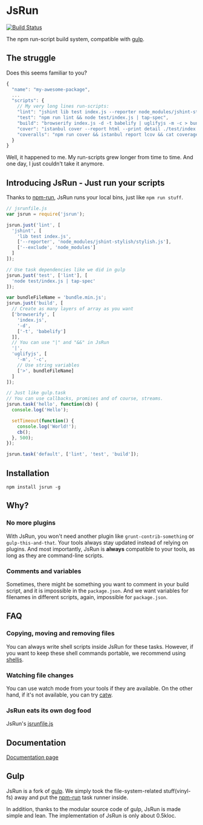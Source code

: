 # JsRun

[![Build Status](https://travis-ci.org/pH200/jsrun.svg?branch=master)](https://travis-ci.org/pH200/jsrun)

The npm run-script build system, compatible with [gulp].

## The struggle

Does this seems familiar to you?

```js
{
  "name": "my-awesome-package",
  ...
  "scripts": {
    // My very long lines run-scripts:
    "lint": "jshint lib test index.js --reporter node_modules/jshint-stylish/stylish.js --exclude node_modules",
    "test": "npm run lint && node test/index.js | tap-spec",
    "build": "browserify index.js -d -t babelify | uglifyjs -m -c > bundle.min.js",
    "cover": "istanbul cover --report html --print detail ./test/index.js",
    "coveralls": "npm run cover && istanbul report lcov && cat coverage/lcov.info | coveralls && rm -rf ./coverage"
  }
}
```

Well, it happened to me. My run-scripts grew longer from time to time.
And one day, I just couldn't take it anymore.

## Introducing JsRun - Just run your scripts

Thanks to [npm-run], JsRun runs your local bins, just like `npm run stuff`.

```js
// jsrunfile.js
var jsrun = require('jsrun');

jsrun.just('lint', [
  'jshint', [
    'lib test index.js',
    ['--reporter', 'node_modules/jshint-stylish/stylish.js'],
    ['--exclude', 'node_modules']
  ]
]);

// Use task dependencies like we did in gulp
jsrun.just('test', ['lint'], [
  'node test/index.js | tap-spec'
]);

var bundleFileName = 'bundle.min.js';
jsrun.just('build', [
  // Create as many layers of array as you want
  ['browserify', [
    'index.js',
    '-d',
    ['-t', 'babelify']
  ]],
  // You can use "|" and "&&" in JsRun
  '|',
  'uglifyjs', [
    '-m', '-c',
    // Use string variables
    ['>', bundleFileName]
  ]
]);

// Just like gulp.task
// You can use callbacks, promises and of course, streams.
jsrun.task('hello', function(cb) {
  console.log('Hello');

  setTimeout(function() {
    console.log('World!');
    cb();
  }, 500);
});

jsrun.task('default', ['lint', 'test', 'build']);
```

## Installation

`npm install jsrun -g`

## Why?

### No more plugins

With JsRun, you won't need another plugin like `grunt-contrib-something` or
`gulp-this-and-that`. Your tools always stay updated instead of relying on
plugins. And most importantly, JsRun is **always** compatible to your tools,
as long as they are command-line scripts.

### Comments and variables

Sometimes, there might be something you want to comment in your build script,
and it is impossible in the `package.json`. And we want variables for filenames
in different scripts, again, impossible for `package.json`.

## FAQ

### Copying, moving and removing files

You can always write shell scripts inside JsRun for these tasks. However,
if you want to keep these shell commands portable, we recommend using
[shelljs].

### Watching file changes

You can use watch mode from your tools if they are available. On the other
hand, if it's not available, you can try [catw].

### JsRun eats its own dog food

JsRun's [jsrunfile.js](/jsrunfile.js)

## Documentation

[Documentation page](/docs/README.md)

## Gulp

JsRun is a fork of [gulp]. We simply took the file-system-related
stuff(vinyl-fs) away and put the [npm-run] task runner inside.

In addition, thanks to the modular source code of gulp, JsRun is made simple
and lean. The implementation of JsRun is only about 0.5kloc.

[gulp]: https://github.com/gulpjs/gulp
[npm-run]: https://github.com/timoxley/npm-run
[shelljs]: https://github.com/arturadib/shelljs
[catw]: https://github.com/substack/catw
